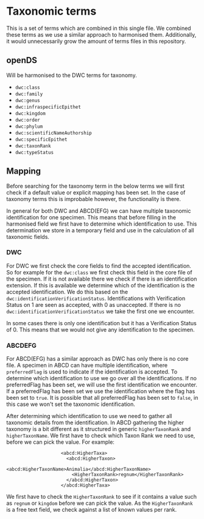 # Taxonomic terms

This is a set of terms which are combined in this single file.
We combined these terms as we use a similar approach to harmonised them.
Additionally, it would unnecessarily grow the amount of terms files in this repository.

## openDS
Will be harmonised to the DWC terms for taxonomy.
- `dwc:class`
- `dwc:family`
- `dwc:genus`
- `dwc:infraspecificEpithet`
- `dwc:kingdom`
- `dwc:order`
- `dwc:phylum`
- `dwc:scientificNameAuthorship`
- `dwc:specificEpithet`
- `dwc:taxonRank`
- `dwc:typeStatus`

## Mapping
Before searching for the taxonomy term in the below terms we will first check if a default value or explicit mapping has been set.
In the case of taxonomy terms this is improbable however, the functionality is there.

In general for both DWC and ABCD(EFG) we can have multiple taxonomic identification for one specimen.
This means that before filling in the harmonised field we first have to determine which identification to use.
This determination we store in a temporary field and use in the calculation of all taxonomic fields.

### DWC
For DWC we first check the core fields to find the accepted identification.
So for example for the `dwc:class` we first check this field in the core file of the specimen.
If it is not available there we check if there is an identification extension.
If this is available we determine which of the identification is the accepted identification.
We do this based on the `dwc:identificationVerificationStatus`.
Identifications with Verification Status on 1 are seen as accepted, with 0 as unaccepted.
If there is no `dwc:identificationVerificationStatus` we take the first one we encounter.

In some cases there is only one identification but it has a Verification Status of 0.
This means that we would not give any identification to the specimen.

### ABCDEFG
For ABCD(EFG) has a similar approach as DWC has only there is no core file.
A specimen in ABCD can have multiple identification, where `preferredFlag` is used to indicate if the identification is accepted.
To determine which identification to use we go over all the identifications.
If no preferredFlag has been set, we will use the first identification we encounter.
If a preferredFlag has been set we use the identification where the flag has been set to `true`.
It is possible that all preferredFlag has been set to `false`, in this case we won't set the taxonomic identification.

After determining which identification to use we need to gather all taxonomic details from the identification.
In ABCD gathering the higher taxonomy is a bit different as it structured in generic `higherTaxonRank` and `higherTaxonName`.
We first have to check which Taxon Rank we need to use, before we can pick the value.
For example: 
```
                    <abcd:HigherTaxa>
                      <abcd:HigherTaxon>
                        <abcd:HigherTaxonName>Animalia</abcd:HigherTaxonName>
                        <HigherTaxonRank>regnum</HigherTaxonRank>
                      </abcd:HigherTaxon>
                    </abcd:HigherTaxa>
```
We first have to check the `HigherTaxonRank` to see if it contains a value such as `regnum` or `kingdom` before we can pick the value.
As the `HigherTaxonRank` is a free text field, we check against a list of known values per rank.